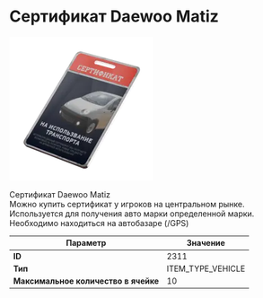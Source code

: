# Сертификат Daewoo Matiz

![Item Image](../img/2311.webp?raw=true)

Сертификат Daewoo Matiz<br>Можно купить сертификат у игроков на центральном рынке.<br>Используется для получения авто марки определенной марки.<br>Необходимо находиться на автобазаре (/GPS)


| Параметр | Значение |
|----------|----------|
| **ID** | 2311 |
| **Тип** | ITEM_TYPE_VEHICLE |
| **Максимальное количество в ячейке** | 10 |

